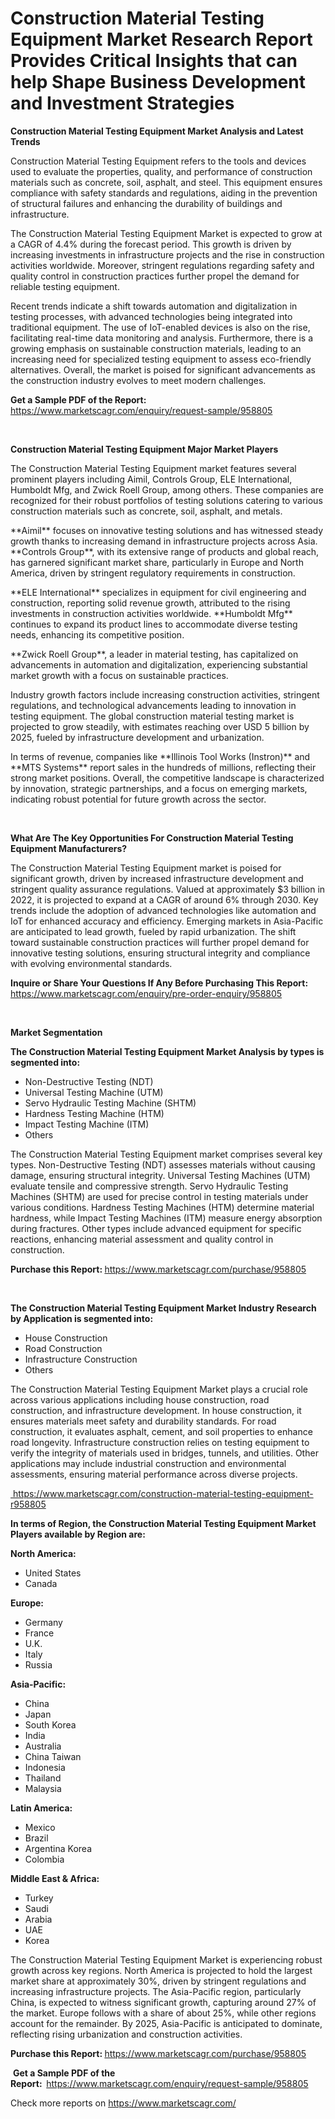 <p><h1>Construction Material Testing Equipment Market Research Report Provides Critical Insights that can help Shape Business Development and Investment Strategies</h1></p><p><strong>Construction Material Testing Equipment Market Analysis and Latest Trends</strong></p>
<p><p>Construction Material Testing Equipment refers to the tools and devices used to evaluate the properties, quality, and performance of construction materials such as concrete, soil, asphalt, and steel. This equipment ensures compliance with safety standards and regulations, aiding in the prevention of structural failures and enhancing the durability of buildings and infrastructure.</p><p>The Construction Material Testing Equipment Market is expected to grow at a CAGR of 4.4% during the forecast period. This growth is driven by increasing investments in infrastructure projects and the rise in construction activities worldwide. Moreover, stringent regulations regarding safety and quality control in construction practices further propel the demand for reliable testing equipment.</p><p>Recent trends indicate a shift towards automation and digitalization in testing processes, with advanced technologies being integrated into traditional equipment. The use of IoT-enabled devices is also on the rise, facilitating real-time data monitoring and analysis. Furthermore, there is a growing emphasis on sustainable construction materials, leading to an increasing need for specialized testing equipment to assess eco-friendly alternatives. Overall, the market is poised for significant advancements as the construction industry evolves to meet modern challenges.</p></p>
<p><strong>Get a Sample PDF of the Report:&nbsp;</strong> <a href="https://www.marketscagr.com/enquiry/request-sample/958805?utm_campaign=2344&utm_medium=2&utm_source=Github&utm_content=ia&utm_term=21022025&utm_id=construction-material-testing-equipment">https://www.marketscagr.com/enquiry/request-sample/958805</a></p>
<p>&nbsp;</p>
<p><strong>Construction Material Testing Equipment Major Market Players</strong></p>
<p><p>The Construction Material Testing Equipment market features several prominent players including Aimil, Controls Group, ELE International, Humboldt Mfg, and Zwick Roell Group, among others. These companies are recognized for their robust portfolios of testing solutions catering to various construction materials such as concrete, soil, asphalt, and metals.</p><p>**Aimil** focuses on innovative testing solutions and has witnessed steady growth thanks to increasing demand in infrastructure projects across Asia. **Controls Group**, with its extensive range of products and global reach, has garnered significant market share, particularly in Europe and North America, driven by stringent regulatory requirements in construction.</p><p>**ELE International** specializes in equipment for civil engineering and construction, reporting solid revenue growth, attributed to the rising investments in construction activities worldwide. **Humboldt Mfg** continues to expand its product lines to accommodate diverse testing needs, enhancing its competitive position.</p><p>**Zwick Roell Group**, a leader in material testing, has capitalized on advancements in automation and digitalization, experiencing substantial market growth with a focus on sustainable practices.</p><p>Industry growth factors include increasing construction activities, stringent regulations, and technological advancements leading to innovation in testing equipment. The global construction material testing market is projected to grow steadily, with estimates reaching over USD 5 billion by 2025, fueled by infrastructure development and urbanization.</p><p>In terms of revenue, companies like **Illinois Tool Works (Instron)** and **MTS Systems** report sales in the hundreds of millions, reflecting their strong market positions. Overall, the competitive landscape is characterized by innovation, strategic partnerships, and a focus on emerging markets, indicating robust potential for future growth across the sector.</p></p>
<p>&nbsp;</p>
<p><strong>What Are The Key Opportunities For Construction Material Testing Equipment Manufacturers?</strong></p>
<p><p>The Construction Material Testing Equipment market is poised for significant growth, driven by increased infrastructure development and stringent quality assurance regulations. Valued at approximately $3 billion in 2022, it is projected to expand at a CAGR of around 6% through 2030. Key trends include the adoption of advanced technologies like automation and IoT for enhanced accuracy and efficiency. Emerging markets in Asia-Pacific are anticipated to lead growth, fueled by rapid urbanization. The shift toward sustainable construction practices will further propel demand for innovative testing solutions, ensuring structural integrity and compliance with evolving environmental standards.</p></p>
<p><strong>Inquire or Share Your Questions If Any Before Purchasing This Report:</strong> <a href="https://www.marketscagr.com/enquiry/pre-order-enquiry/958805?utm_campaign=2344&utm_medium=2&utm_source=Github&utm_content=ia&utm_term=21022025&utm_id=construction-material-testing-equipment">https://www.marketscagr.com/enquiry/pre-order-enquiry/958805</a></p>
<p>&nbsp;</p>
<p><strong>Market Segmentation</strong></p>
<p><strong>The Construction Material Testing Equipment Market Analysis by types is segmented into:</strong></p>
<p><ul><li>Non-Destructive Testing (NDT)</li><li>Universal Testing Machine (UTM)</li><li>Servo Hydraulic Testing Machine (SHTM)</li><li>Hardness Testing Machine (HTM)</li><li>Impact Testing Machine (ITM)</li><li>Others</li></ul></p>
<p><p>The Construction Material Testing Equipment market comprises several key types. Non-Destructive Testing (NDT) assesses materials without causing damage, ensuring structural integrity. Universal Testing Machines (UTM) evaluate tensile and compressive strength. Servo Hydraulic Testing Machines (SHTM) are used for precise control in testing materials under various conditions. Hardness Testing Machines (HTM) determine material hardness, while Impact Testing Machines (ITM) measure energy absorption during fractures. Other types include advanced equipment for specific reactions, enhancing material assessment and quality control in construction.</p></p>
<p><strong>Purchase this Report:&nbsp;</strong><a href="https://www.marketscagr.com/purchase/958805?utm_campaign=2344&utm_medium=2&utm_source=Github&utm_content=ia&utm_term=21022025&utm_id=construction-material-testing-equipment">https://www.marketscagr.com/purchase/958805</a></p>
<p>&nbsp;</p>
<p><strong>The Construction Material Testing Equipment Market Industry Research by Application is segmented into:</strong></p>
<p><ul><li>House Construction</li><li>Road Construction</li><li>Infrastructure Construction</li><li>Others</li></ul></p>
<p><p>The Construction Material Testing Equipment Market plays a crucial role across various applications including house construction, road construction, and infrastructure development. In house construction, it ensures materials meet safety and durability standards. For road construction, it evaluates asphalt, cement, and soil properties to enhance road longevity. Infrastructure construction relies on testing equipment to verify the integrity of materials used in bridges, tunnels, and utilities. Other applications may include industrial construction and environmental assessments, ensuring material performance across diverse projects.</p></p>
<p><a href="https://www.marketscagr.com/construction-material-testing-equipment-r958805?utm_campaign=2344&utm_medium=2&utm_source=Github&utm_content=ia&utm_term=21022025&utm_id=construction-material-testing-equipment">&nbsp;https://www.marketscagr.com/construction-material-testing-equipment-r958805</a></p>
<p><strong>In terms of Region, the Construction Material Testing Equipment Market Players available by Region are:</strong></p>
<p>
    <p> <strong> North America: </strong>
        <ul>
            <li>United States</li>
            <li>Canada</li>
        </ul>
        </p> 
    <p> <strong> Europe: </strong>
        <ul>
            <li>Germany</li>
            <li>France</li>
            <li>U.K.</li>
            <li>Italy</li>
            <li>Russia</li>
        </ul>
        </p> 
    <p> <strong> Asia-Pacific: </strong>
        <ul>
            <li>China</li>
            <li>Japan</li>
            <li>South Korea</li>
            <li>India</li>
            <li>Australia</li>
            <li>China Taiwan</li>
            <li>Indonesia</li>
            <li>Thailand</li>
            <li>Malaysia</li>
        </ul>
        </p> 
    <p> <strong> Latin America: </strong>
        <ul>
            <li>Mexico</li>
            <li>Brazil</li>
            <li>Argentina Korea</li>
            <li>Colombia</li>
        </ul>
        </p> 
    <p> <strong> Middle East & Africa: </strong>
        <ul>
            <li>Turkey</li>
            <li>Saudi</li>
            <li>Arabia</li>
            <li>UAE</li>
            <li>Korea</li>
        </ul>
    </p>
    </p>
<p><p>The Construction Material Testing Equipment Market is experiencing robust growth across key regions. North America is projected to hold the largest market share at approximately 30%, driven by stringent regulations and increasing infrastructure projects. The Asia-Pacific region, particularly China, is expected to witness significant growth, capturing around 27% of the market. Europe follows with a share of about 25%, while other regions account for the remainder. By 2025, Asia-Pacific is anticipated to dominate, reflecting rising urbanization and construction activities.</p></p>
<p><strong>Purchase this Report: </strong><a href="https://www.marketscagr.com/purchase/958805?utm_campaign=2344&utm_medium=2&utm_source=Github&utm_content=ia&utm_term=21022025&utm_id=construction-material-testing-equipment">https://www.marketscagr.com/purchase/958805</a></p>
<p>&nbsp;<strong>Get a Sample PDF of the Report:&nbsp;&nbsp;</strong><a href="https://www.marketscagr.com/enquiry/request-sample/958805?utm_campaign=2344&utm_medium=2&utm_source=Github&utm_content=ia&utm_term=21022025&utm_id=construction-material-testing-equipment">https://www.marketscagr.com/enquiry/request-sample/958805</a></p>
<p><strong></strong></p>
<p>Check more reports on <a href="https://www.marketscagr.com/?utm_campaign=2344&utm_medium=2&utm_source=Github&utm_content=ia&utm_term=21022025&utm_id=construction-material-testing-equipment">https://www.marketscagr.com/</a></p>